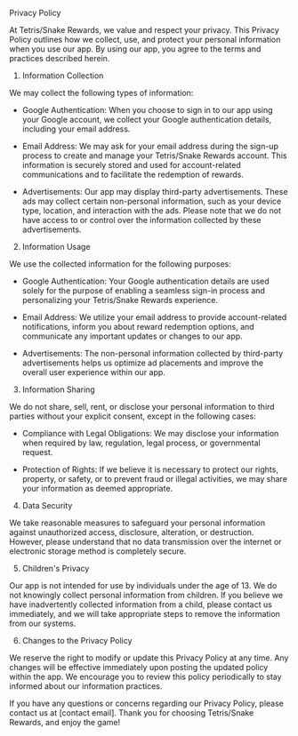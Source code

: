 Privacy Policy

At Tetris/Snake Rewards, we value and respect your privacy. This Privacy Policy outlines how we collect, use, and protect your personal information when you use our app. By using our app, you agree to the terms and practices described herein.

1. Information Collection

We may collect the following types of information:

- Google Authentication: When you choose to sign in to our app using your Google account, we collect your Google authentication details, including your email address.

- Email Address: We may ask for your email address during the sign-up process to create and manage your Tetris/Snake Rewards account. This information is securely stored and used for account-related communications and to facilitate the redemption of rewards.

- Advertisements: Our app may display third-party advertisements. These ads may collect certain non-personal information, such as your device type, location, and interaction with the ads. Please note that we do not have access to or control over the information collected by these advertisements.

2. Information Usage

We use the collected information for the following purposes:

- Google Authentication: Your Google authentication details are used solely for the purpose of enabling a seamless sign-in process and personalizing your Tetris/Snake Rewards experience.

- Email Address: We utilize your email address to provide account-related notifications, inform you about reward redemption options, and communicate any important updates or changes to our app.

- Advertisements: The non-personal information collected by third-party advertisements helps us optimize ad placements and improve the overall user experience within our app.

3. Information Sharing

We do not share, sell, rent, or disclose your personal information to third parties without your explicit consent, except in the following cases:

- Compliance with Legal Obligations: We may disclose your information when required by law, regulation, legal process, or governmental request.

- Protection of Rights: If we believe it is necessary to protect our rights, property, or safety, or to prevent fraud or illegal activities, we may share your information as deemed appropriate.

4. Data Security

We take reasonable measures to safeguard your personal information against unauthorized access, disclosure, alteration, or destruction. However, please understand that no data transmission over the internet or electronic storage method is completely secure.

5. Children's Privacy

Our app is not intended for use by individuals under the age of 13. We do not knowingly collect personal information from children. If you believe we have inadvertently collected information from a child, please contact us immediately, and we will take appropriate steps to remove the information from our systems.

6. Changes to the Privacy Policy

We reserve the right to modify or update this Privacy Policy at any time. Any changes will be effective immediately upon posting the updated policy within the app. We encourage you to review this policy periodically to stay informed about our information practices.

If you have any questions or concerns regarding our Privacy Policy, please contact us at [contact email]. Thank you for choosing Tetris/Snake Rewards, and enjoy the game!
